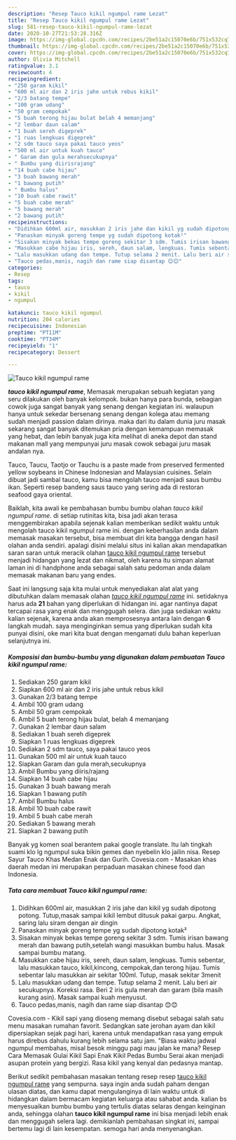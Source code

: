 ```yaml
---
description: "Resep Tauco kikil ngumpul rame Lezat"
title: "Resep Tauco kikil ngumpul rame Lezat"
slug: 581-resep-tauco-kikil-ngumpul-rame-lezat
date: 2020-10-27T21:53:28.316Z
image: https://img-global.cpcdn.com/recipes/2be51a2c15070e6b/751x532cq70/tauco-kikil-ngumpul-rame-foto-resep-utama.jpg
thumbnail: https://img-global.cpcdn.com/recipes/2be51a2c15070e6b/751x532cq70/tauco-kikil-ngumpul-rame-foto-resep-utama.jpg
cover: https://img-global.cpcdn.com/recipes/2be51a2c15070e6b/751x532cq70/tauco-kikil-ngumpul-rame-foto-resep-utama.jpg
author: Olivia Mitchell
ratingvalue: 3.1
reviewcount: 4
recipeingredient:
- "250 garam kikil"
- "600 ml air dan 2 iris jahe untuk rebus kikil"
- "2/3 batang tempe"
- "100 gram udang"
- "50 gram cempokak"
- "5 buah terong hijau bulat belah 4 memanjang"
- "2 lembar daun salam"
- "1 buah sereh digeprek"
- "1 ruas lengkuas digeprek"
- "2 sdm tauco saya pakai tauco yeos"
- "500 ml air untuk kuah tauco"
- " Garam dan gula merahsecukupnya"
- " Bumbu yang diirisrajang"
- "14 buah cabe hijau"
- "3 buah bawang merah"
- "1 bawang putih"
- " Bumbu halus"
- "10 buah cabe rawit"
- "5 buah cabe merah"
- "5 bawang merah"
- "2 bawang putih"
recipeinstructions:
- "Didihkan 600ml air, masukkan 2 iris jahe dan kikil yg sudah dipotong potong. Tutup,masak sampai kikil lembut ditusuk pakai garpu. Angkat, saring lalu siram dengan air dingin"
- "Panaskan minyak goreng tempe yg sudah dipotong kotak²"
- "Sisakan minyak bekas tempe goreng sekitar 3 sdm. Tumis irisan bawang merah dan bawang putih,setelah wangi masukkan bumbu halus. Masak sampai bumbu matang."
- "Masukkan cabe hijau iris, sereh, daun salam, lengkuas. Tumis sebentar, lalu masukkan tauco, kikil,kincong, cempokak,dan terong hijau. Tumis sebentar lalu masukkan air sekitar 100ml. Tutup, masak sekitar 3menit"
- "Lalu masukkan udang dan tempe. Tutup selama 2 menit. Lalu beri air secukupnya. Koreksi rasa. Beri 2 iris gula merah dan garam (bila masih kurang asin). Masak sampai kuah menyusut."
- "Tauco pedas,manis, nagih dan rame siap disantap 😊😊"
categories:
- Resep
tags:
- tauco
- kikil
- ngumpul

katakunci: tauco kikil ngumpul 
nutrition: 204 calories
recipecuisine: Indonesian
preptime: "PT11M"
cooktime: "PT34M"
recipeyield: "1"
recipecategory: Dessert

---
```



![Tauco kikil ngumpul rame](https://img-global.cpcdn.com/recipes/2be51a2c15070e6b/751x532cq70/tauco-kikil-ngumpul-rame-foto-resep-utama.jpg)

<b><i>tauco kikil ngumpul rame</i></b>, Memasak merupakan sebuah kegiatan yang seru dilakukan oleh banyak kelompok. bukan hanya para bunda, sebagian cowok juga sangat banyak yang senang dengan kegiatan ini. walaupun hanya untuk sekedar bersenang senang dengan kolega atau memang sudah menjadi passion dalam dirinya. maka dari itu dalam dunia juru masak sekarang sangat banyak ditemukan pria dengan kemampuan memasak yang hebat, dan lebih banyak juga kita melihat di aneka depot dan stand makanan mall yang mempunyai juru masak cowok sebagai juru masak andalan nya.

Tauco, Taucu, Taotjo or Tauchu is a paste made from preserved fermented yellow soybeans in Chinese Indonesian and Malaysian cuisines. Selain dibuat jadi sambal tauco, kamu bisa mengolah tauco menjadi saus bumbu ikan. Seperti resep bandeng saus tauco yang sering ada di restoran seafood gaya oriental.

Baiklah, kita awali ke pembahasan bumbu bumbu olahan <i>tauco kikil ngumpul rame</i>. di setiap rutinitas kita, bisa jadi akan terasa menggembirakan apabila sejenak kalian memberikan sedikit waktu untuk mengolah tauco kikil ngumpul rame ini. dengan keberhasilan anda dalam memasak masakan tersebut, bisa membuat diri kita bangga dengan hasil olahan anda sendiri. apalagi disini melalui situs ini kalian akan mendapatkan saran saran untuk meracik olahan <u>tauco kikil ngumpul rame</u> tersebut menjadi hidangan yang lezat dan nikmat, oleh karena itu simpan alamat laman ini di handphone anda sebagai salah satu pedoman anda dalam memasak makanan baru yang endes.


Saat ini langsung saja kita mulai untuk menyediakan alat alat yang dibutuhkan dalam memasak olahan <u><i>tauco kikil ngumpul rame</i></u> ini. setidaknya harus ada <b>21</b> bahan yang diperlukan di hidangan ini. agar nantinya dapat tercapai rasa yang enak dan menggugah selera. dan juga sediakan waktu kalian sejenak, karena anda akan memprosesnya antara lain dengan <b>6</b> langkah mudah. saya menginginkan semua yang diperlukan sudah kita punyai disini, oke mari kita buat dengan mengamati dulu bahan keperluan selanjutnya ini.

<!--inarticleads1-->

##### Komposisi dan bumbu-bumbu yang digunakan dalam pembuatan Tauco kikil ngumpul rame:

1. Sediakan 250 garam kikil
1. Siapkan 600 ml air dan 2 iris jahe untuk rebus kikil
1. Gunakan 2/3 batang tempe
1. Ambil 100 gram udang
1. Ambil 50 gram cempokak
1. Ambil 5 buah terong hijau bulat, belah 4 memanjang
1. Gunakan 2 lembar daun salam
1. Sediakan 1 buah sereh digeprek
1. Siapkan 1 ruas lengkuas digeprek
1. Sediakan 2 sdm tauco, saya pakai tauco yeos
1. Gunakan 500 ml air untuk kuah tauco
1. Siapkan  Garam dan gula merah,secukupnya
1. Ambil  Bumbu yang diiris/rajang
1. Siapkan 14 buah cabe hijau
1. Gunakan 3 buah bawang merah
1. Siapkan 1 bawang putih
1. Ambil  Bumbu halus
1. Ambil 10 buah cabe rawit
1. Ambil 5 buah cabe merah
1. Sediakan 5 bawang merah
1. Siapkan 2 bawang putih


Banyak yg komen soal berantem pakai google translate. Itu lah tingkah suami klo lg ngumpul suka bikin gemes dan nyebelin klo jailin nisa. Resep Sayur Tauco Khas Medan Enak dan Gurih. Covesia.com - Masakan khas daerah medan ini merupakan perpaduan masakan chinese food dan Indonesia. 

<!--inarticleads2-->

##### Tata cara membuat Tauco kikil ngumpul rame:

1. Didihkan 600ml air, masukkan 2 iris jahe dan kikil yg sudah dipotong potong. Tutup,masak sampai kikil lembut ditusuk pakai garpu. Angkat, saring lalu siram dengan air dingin
1. Panaskan minyak goreng tempe yg sudah dipotong kotak²
1. Sisakan minyak bekas tempe goreng sekitar 3 sdm. Tumis irisan bawang merah dan bawang putih,setelah wangi masukkan bumbu halus. Masak sampai bumbu matang.
1. Masukkan cabe hijau iris, sereh, daun salam, lengkuas. Tumis sebentar, lalu masukkan tauco, kikil,kincong, cempokak,dan terong hijau. Tumis sebentar lalu masukkan air sekitar 100ml. Tutup, masak sekitar 3menit
1. Lalu masukkan udang dan tempe. Tutup selama 2 menit. Lalu beri air secukupnya. Koreksi rasa. Beri 2 iris gula merah dan garam (bila masih kurang asin). Masak sampai kuah menyusut.
1. Tauco pedas,manis, nagih dan rame siap disantap 😊😊


Covesia.com - Kikil sapi yang dioseng memang disebut sebagai salah satu menu masakan rumahan favorit. Sedangkan sate jerohan ayam dan kikil dipersiapkan sejak pagi hari, karena untuk mendapatkan rasa yang empuk harus direbus dahulu kurang lebih selama satu jam. &#34;Biasa waktu jadwal ngumpul membahas, misal besok minggu pagi mau jalan ke mana? Resep Cara Memasak Gulai Kikil Sapi Enak Kikil Pedas Bumbu Serai akan menjadi asupan protein yang bergizi. Rasa kikil yang kenyal dan pedasnya mantap. 

Berikut sedikit pembahasan masakan tentang resep resep <u>tauco kikil ngumpul rame</u> yang sempurna. saya ingin anda sudah paham dengan ulasan diatas, dan kamu dapat mengulanginya di lain waktu untuk di hidangkan dalam bermacam kegiatan keluarga atau sahabat anda. kalian bs menyesuaikan bumbu bumbu yang tertulis diatas selaras dengan keinginan anda, sehingga olahan <b>tauco kikil ngumpul rame</b> ini bisa menjadi lebih enak dan menggugah selera lagi. demikianlah pembahasan singkat ini, sampai bertemu lagi di lain kesempatan. semoga hari anda menyenangkan.

